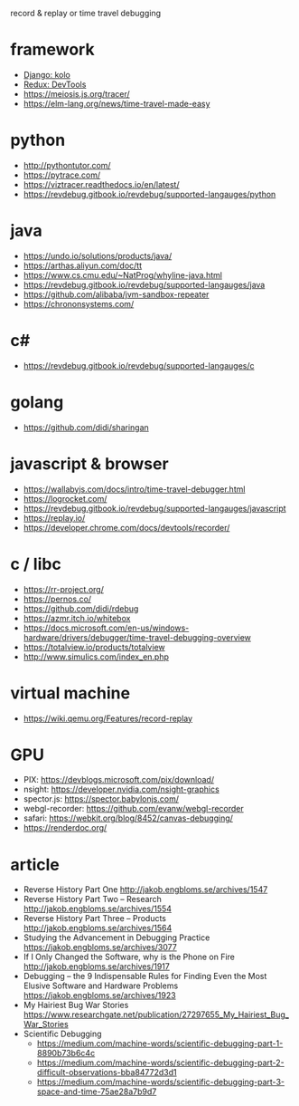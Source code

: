 record & replay or time travel debugging

# framework

* [Django: kolo](https://kolo.app/)
* [Redux: DevTools](https://chrome.google.com/webstore/detail/redux-devtools/lmhkpmbekcpmknklioeibfkpmmfibljd)
* https://meiosis.js.org/tracer/
* https://elm-lang.org/news/time-travel-made-easy
 
# python

* http://pythontutor.com/
* https://pytrace.com/
* https://viztracer.readthedocs.io/en/latest/
* https://revdebug.gitbook.io/revdebug/supported-langauges/python

# java

* https://undo.io/solutions/products/java/
* https://arthas.aliyun.com/doc/tt
* https://www.cs.cmu.edu/~NatProg/whyline-java.html
* https://revdebug.gitbook.io/revdebug/supported-langauges/java
* https://github.com/alibaba/jvm-sandbox-repeater
* https://chrononsystems.com/

# c#

* https://revdebug.gitbook.io/revdebug/supported-langauges/c

# golang

* https://github.com/didi/sharingan

# javascript & browser

* https://wallabyjs.com/docs/intro/time-travel-debugger.html
* https://logrocket.com/
* https://revdebug.gitbook.io/revdebug/supported-langauges/javascript
* https://replay.io/
* https://developer.chrome.com/docs/devtools/recorder/

# c / libc

* https://rr-project.org/
* https://pernos.co/
* https://github.com/didi/rdebug
* https://azmr.itch.io/whitebox
* https://docs.microsoft.com/en-us/windows-hardware/drivers/debugger/time-travel-debugging-overview
* https://totalview.io/products/totalview
* http://www.simulics.com/index_en.php

# virtual machine

* https://wiki.qemu.org/Features/record-replay

# GPU

* PIX: https://devblogs.microsoft.com/pix/download/
* nsight: https://developer.nvidia.com/nsight-graphics
* spector.js: https://spector.babylonjs.com/
* webgl-recorder: https://github.com/evanw/webgl-recorder
* safari: https://webkit.org/blog/8452/canvas-debugging/
* https://renderdoc.org/

# article

* Reverse History Part One http://jakob.engbloms.se/archives/1547
* Reverse History Part Two – Research http://jakob.engbloms.se/archives/1554
* Reverse History Part Three – Products http://jakob.engbloms.se/archives/1564
* Studying the Advancement in Debugging Practice https://jakob.engbloms.se/archives/3077
* If I Only Changed the Software, why is the Phone on Fire http://jakob.engbloms.se/archives/1917
* Debugging – the 9 Indispensable Rules for Finding Even the Most Elusive Software and Hardware Problems https://jakob.engbloms.se/archives/1923
* My Hairiest Bug War Stories https://www.researchgate.net/publication/27297655_My_Hairiest_Bug_War_Stories
* Scientific Debugging
  * https://medium.com/machine-words/scientific-debugging-part-1-8890b73b6c4c
  * https://medium.com/machine-words/scientific-debugging-part-2-difficult-observations-bba84772d3d1
  * https://medium.com/machine-words/scientific-debugging-part-3-space-and-time-75ae28a7b9d7
